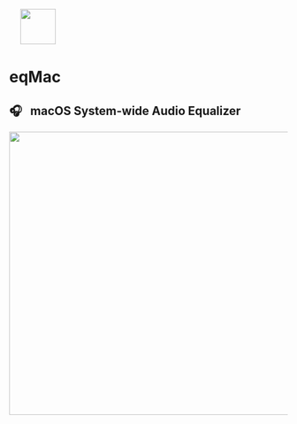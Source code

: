 &nbsp;&nbsp;&nbsp;&nbsp; <img height="64" src="https://github.com/bitgapp/eqMac/raw/master/assets/icon/128.png"/>

# eqMac

## 🎧 &nbsp; macOS System-wide Audio Equalizer

<p align="center">
  <img height="512" src="https://github.com/bitgapp/eqMac/raw/master/assets/screenshots/advanced-equalizer.png"/>
</p>

## 
